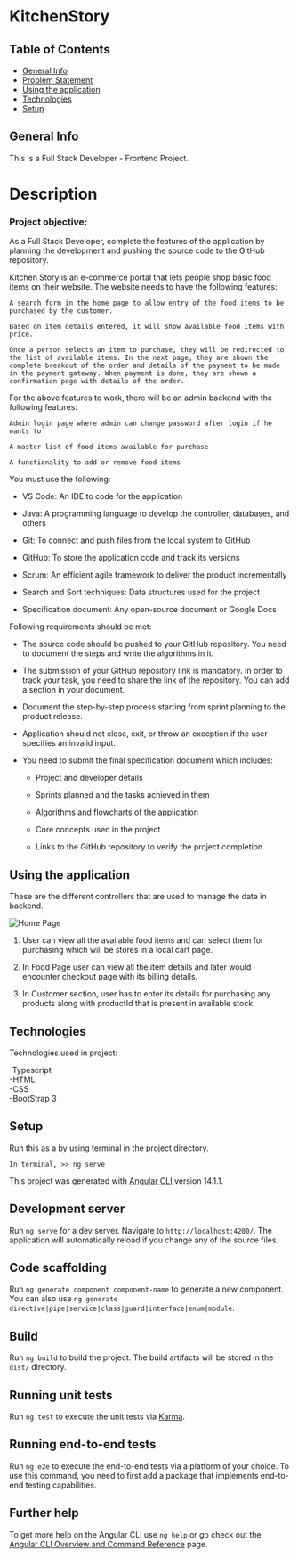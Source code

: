 # KitchenStory
## Table of Contents

- [General Info](#General-info)
- [Problem Statement](#Description)
- [Using the application](#Using-the-application)
- [Technologies](#Technologies)
- [Setup](#Setup)

## General Info

This is a Full Stack Developer - Frontend Project.

# Description

### Project objective:

As a Full Stack Developer, complete the features of the application by planning the development and pushing the source code to the GitHub repository.

Kitchen Story is an e-commerce portal that lets people shop  basic food items on their website. The website needs to have the following features:

    A search form in the home page to allow entry of the food items to be purchased by the customer.

    Based on item details entered, it will show available food items with  price.

    Once a person selects an item to purchase, they will be redirected to the list of available items. In the next page, they are shown the complete breakout of the order and details of the payment to be made in the payment gateway. When payment is done, they are shown a confirmation page with details of the order.

For the above features to work, there will be an admin backend with the following features:

    Admin login page where admin can change password after login if he wants to

    A master list of food items available for purchase

    A functionality to add or remove food items

You must use the following:

* VS Code: An IDE to code for the application

* Java: A programming language to develop the controller, databases, and others

* Git: To connect and push files from the local system to GitHub

* GitHub: To store the application code and track its versions

* Scrum: An efficient agile framework to deliver the product incrementally

* Search and Sort techniques: Data structures used for the project

* Specification document: Any open-source document or Google Docs


Following requirements should be met:

* The source code should be pushed to your GitHub repository. You need to document the steps and write the algorithms in it.

* The submission of your GitHub repository link is mandatory. In order to track your task, you need to share the link of the repository. You can add a section in your document.

* Document the step-by-step process starting from sprint planning to the product release.

* Application should not close, exit, or throw an exception if the user specifies an invalid input.

* You need to submit the final specification document which includes:

    * Project and developer details

    * Sprints planned and the tasks achieved in them

    * Algorithms and flowcharts of the application

    * Core concepts used in the project

    * Links to the GitHub repository to verify the project completion


## Using the application

These are the different controllers that are used to manage the data in backend.

<img alt = "Home Page" src = "https://github.com/abhishekraj909/kitchenStory/blob/main/src/assets/images/KitchenStory.jpg">



1. User can view all the available food items and can select them for purchasing which will be stores in a local cart page.

2. In Food Page user can view all the item details and later would encounter checkout page with its billing details.

3. In Customer section, user has to enter its details for purchasing any products along with productId that is present in available stock.
  


## Technologies

Technologies used in project:

-Typescript \
-HTML \
-CSS \
-BootStrap 3 

## Setup

Run this as a by using terminal in the project directory.

```
In terminal, >> ng serve
```

This project was generated with [Angular CLI](https://github.com/angular/angular-cli) version 14.1.1.

## Development server

Run `ng serve` for a dev server. Navigate to `http://localhost:4200/`. The application will automatically reload if you change any of the source files.

## Code scaffolding

Run `ng generate component component-name` to generate a new component. You can also use `ng generate directive|pipe|service|class|guard|interface|enum|module`.

## Build

Run `ng build` to build the project. The build artifacts will be stored in the `dist/` directory.

## Running unit tests

Run `ng test` to execute the unit tests via [Karma](https://karma-runner.github.io).

## Running end-to-end tests

Run `ng e2e` to execute the end-to-end tests via a platform of your choice. To use this command, you need to first add a package that implements end-to-end testing capabilities.

## Further help

To get more help on the Angular CLI use `ng help` or go check out the [Angular CLI Overview and Command Reference](https://angular.io/cli) page.
